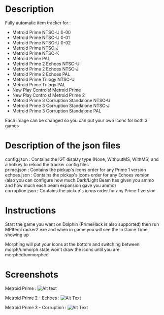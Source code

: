 # Description
Fully automatic item tracker for :
- Metroid Prime NTSC-U 0-00
- Metroid Prime NTSC-U 0-01
- Metroid Prime NTSC-U 0-02
- Metroid Prime NTSC-J
- Metroid Prime NTSC-K
- Metroid Prime PAL
- Metroid Prime 2 Echoes NTSC-U
- Metroid Prime 2 Echoes NTSC-J
- Metroid Prime 2 Echoes PAL
- Metroid Prime Trilogy NTSC-U
- Metroid Prime Trilogy PAL
- New Play Controls! Metroid Prime
- New Play Controls! Metroid Prime 2
- Metroid Prime 3 Corruption Standalone NTSC-U
- Metroid Prime 3 Corruption Standalone NTSC-J
- Metroid Prime 3 Corruption Standalone PAL

Each image can be changed so you can put your own icons for both 3 games

# Description of the json files

config.json : Contains the IGT display type (None, WithoutMS, WithMS) and a hotkey to reload the tracker config files<br>
prime.json : Contains the pickup's icons order for any Prime 1 version<br>
echoes.json : Contains the pickup's icons order for any Echoes version (also you can configure how much Dark/Light Beam has given you ammo and how much each beam expansion gave you ammo)<br>
corruption.json : Contains the pickup's icons order for any Prime 1 version

# Instructions

Start the game you want on Dolphin (PrimeHack is also supported) then run MPItemTracker2.exe and when in game you will see the In Game Time showing up

Morphing will put your icons at the bottom and switching between morph/unmorph state won't draw the icons until you are morphed/unmorphed

# Screenshots
Metroid Prime :
![Alt text](https://i.imgur.com/rQtTMxg.png "Metroid Prime")

Metroid Prime 2 - Echoes :
![Alt Text](https://i.imgur.com/vrFUzVd.png "Metroid Prime 2 - Echoes")

Metroid Prime 3 - Corruption :
![Alt Text](https://i.imgur.com/XQcJ851.png "Metroid Prime 3 - Corruption")
